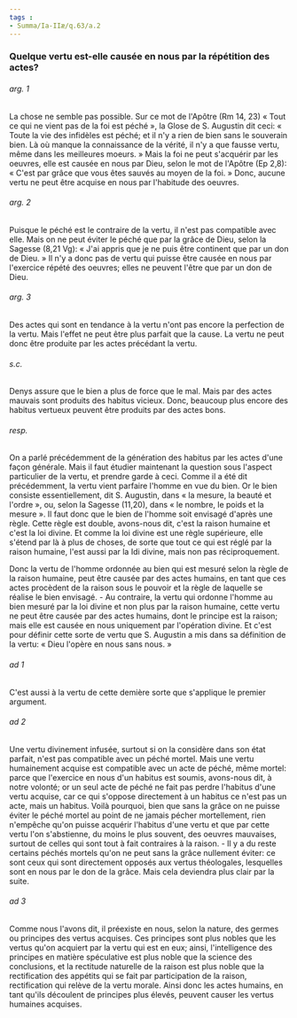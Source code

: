```yaml
---
tags : 
- Summa/Ia-IIæ/q.63/a.2
---
```


### Quelque vertu est-elle causée en nous par la répétition des actes?

###### arg. 1
La chose ne semble pas possible. Sur ce mot de l'Apôtre (Rm 14, 23) « Tout ce qui ne vient pas de la foi est péché », la Glose de S. Augustin dit ceci: « Toute la vie des infidèles est péché; et il n'y a rien de bien sans le souverain bien. Là où manque la connaissance de la vérité, il n'y a que fausse vertu, même dans les meilleures moeurs. » Mais la foi ne peut s'acquérir par les oeuvres, elle est causée en nous par Dieu, selon le mot de l'Apôtre (Ep 2,8): « C'est par grâce que vous êtes sauvés au moyen de la foi. » Donc, aucune vertu ne peut être acquise en nous par l'habitude des oeuvres. 

###### arg. 2
Puisque le péché est le contraire de la vertu, il n'est pas compatible avec elle. Mais on ne peut éviter le péché que par la grâce de Dieu, selon la Sagesse (8,21 Vg): « J'ai appris que je ne puis être continent que par un don de Dieu. » Il n'y a donc pas de vertu qui puisse être causée en nous par l'exercice répété des oeuvres; elles ne peuvent l'être que par un don de Dieu. 

###### arg. 3
Des actes qui sont en tendance à la vertu n'ont pas encore la perfection de la vertu. Mais l'effet ne peut être plus parfait que la cause. La vertu ne peut donc être produite par les actes précédant la vertu. 

###### s.c.
Denys assure que le bien a plus de force que le mal. Mais par des actes mauvais sont produits des habitus vicieux. Donc, beaucoup plus encore des habitus vertueux peuvent être produits par des actes bons. 

###### resp.
On a parlé précédemment de la génération des habitus par les actes d'une façon générale. Mais il faut étudier maintenant la question sous l'aspect particulier de la vertu, et prendre garde à ceci. Comme il a été dit précédemment, la vertu vient parfaire l'homme en vue du bien. Or le bien consiste essentiellement, dit S. Augustin, dans « la mesure, la beauté et l'ordre », ou, selon la Sagesse (11,20), dans « le nombre, le poids et la mesure ». Il faut donc que le bien de l'homme soit envisagé d'après une règle. Cette règle est double, avons-nous dit, c'est la raison humaine et c'est la loi divine. Et comme la loi divine est une règle supérieure, elle s'étend par là à plus de choses, de sorte que tout ce qui est réglé par la raison humaine, l'est aussi par la Idi divine, mais non pas réciproquement. 

Donc la vertu de l'homme ordonnée au bien qui est mesuré selon la règle de la raison humaine, peut être causée par des actes humains, en tant que ces actes procèdent de la raison sous le pouvoir et la règle de laquelle se réalise le bien envisagé. - Au contraire, la vertu qui ordonne l'homme au bien mesuré par la loi divine et non plus par la raison humaine, cette vertu ne peut être causée par des actes humains, dont le principe est la raison; mais elle est causée en nous uniquement par l'opération divine. Et c'est pour définir cette sorte de vertu que S. Augustin a mis dans sa définition de la vertu: « Dieu l'opère en nous sans nous. » 

###### ad 1
C'est aussi à la vertu de cette demière sorte que s'applique le premier argument. 

###### ad 2
Une vertu divinement infusée, surtout si on la considère dans son état parfait, n'est pas compatible avec un péché mortel. Mais une vertu humainement acquise est compatible avec un acte de péché, même mortel: parce que l'exercice en nous d'un habitus est soumis, avons-nous dit, à notre volonté; or un seul acte de péché ne fait pas perdre l'habitus d'une vertu acquise, car ce qui s'oppose directement à un habitus ce n'est pas un acte, mais un habitus. Voilà pourquoi, bien que sans la grâce on ne puisse éviter le péché mortel au point de ne jamais pécher mortellement, rien n'empêche qu'on puisse acquérir l'habitus d'une vertu et que par cette vertu l'on s'abstienne, du moins le plus souvent, des oeuvres mauvaises, surtout de celles qui sont tout à fait contraires à la raison. - Il y a du reste certains péchés mortels qu'on ne peut sans la grâce nullement éviter: ce sont ceux qui sont directement opposés aux vertus théologales, lesquelles sont en nous par le don de la grâce. Mais cela deviendra plus clair par la suite. 

###### ad 3
Comme nous l'avons dit, il préexiste en nous, selon la nature, des germes ou principes des vertus acquises. Ces principes sont plus nobles que les vertus qu'on acquiert par la vertu qui est en eux; ainsi, l'intelligence des principes en matière spéculative est plus noble que la science des conclusions, et la rectitude naturelle de la raison est plus noble que la rectification des appétits qui se fait par participation de la raison, rectification qui relève de la vertu morale. Ainsi donc les actes humains, en tant qu'ils découlent de principes plus élevés, peuvent causer les vertus humaines acquises. 

